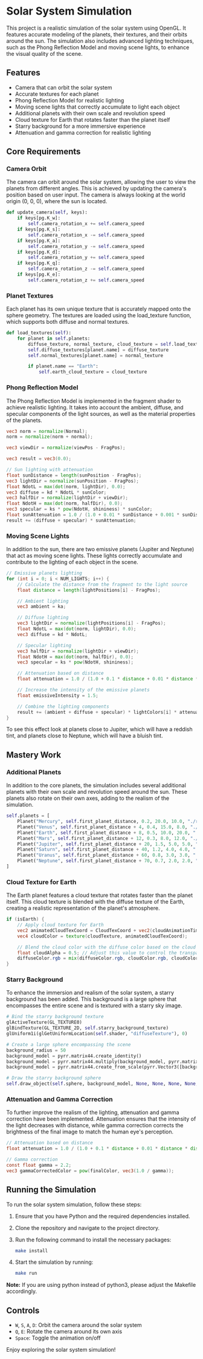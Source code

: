 # Solar System Simulation

This project is a realistic simulation of the solar system using OpenGL. It features accurate modeling of the planets, their textures, and their orbits around the sun. The simulation also includes advanced lighting techniques, such as the Phong Reflection Model and moving scene lights, to enhance the visual quality of the scene.

## Features

- Camera that can orbit the solar system
- Accurate textures for each planet
- Phong Reflection Model for realistic lighting
- Moving scene lights that correctly accumulate to light each object
- Additional planets with their own scale and revolution speed
- Cloud texture for Earth that rotates faster than the planet itself
- Starry background for a more immersive experience
- Attenuation and gamma correction for realistic lighting

## Core Requirements

### Camera Orbit

The camera can orbit around the solar system, allowing the user to view the planets from different angles. This is achieved by updating the camera's position based on user input. The camera is always looking at the world origin (0, 0, 0), where the sun is located.

```python
def update_camera(self, keys):
    if keys[pg.K_w]:
        self.camera_rotation_x += self.camera_speed
    if keys[pg.K_s]:
        self.camera_rotation_x -= self.camera_speed
    if keys[pg.K_a]:
        self.camera_rotation_y -= self.camera_speed
    if keys[pg.K_d]:
        self.camera_rotation_y += self.camera_speed
    if keys[pg.K_q]:
        self.camera_rotation_z -= self.camera_speed
    if keys[pg.K_e]:
        self.camera_rotation_z += self.camera_speed
```

### Planet Textures

Each planet has its own unique texture that is accurately mapped onto the sphere geometry. The textures are loaded using the load_texture function, which supports both diffuse and normal textures.

```python
def load_textures(self):
    for planet in self.planets:
        diffuse_texture, normal_texture, cloud_texture = self.load_texture(planet.diffuse_path, planet.normal_path)
        self.diffuse_textures[planet.name] = diffuse_texture
        self.normal_textures[planet.name] = normal_texture

        if planet.name == "Earth":
            self.earth_cloud_texture = cloud_texture
```

### Phong Reflection Model

The Phong Reflection Model is implemented in the fragment shader to achieve realistic lighting. It takes into account the ambient, diffuse, and specular components of the light sources, as well as the material properties of the planets.

```glsl
vec3 norm = normalize(Normal);
norm = normalize(norm + normal);

vec3 viewDir = normalize(viewPos - FragPos);

vec3 result = vec3(0.0);

// Sun lighting with attenuation
float sunDistance = length(sunPosition - FragPos);
vec3 lightDir = normalize(sunPosition - FragPos);
float NdotL = max(dot(norm, lightDir), 0.0);
vec3 diffuse = kd * NdotL * sunColor;
vec3 halfDir = normalize(lightDir + viewDir);
float NdotH = max(dot(norm, halfDir), 0.0);
vec3 specular = ks * pow(NdotH, shininess) * sunColor;
float sunAttenuation = 1.0 / (1.0 + 0.01 * sunDistance + 0.001 * sunDistance * sunDistance);
result += (diffuse + specular) * sunAttenuation;
```

### Moving Scene Lights

In addition to the sun, there are two emissive planets (Jupiter and Neptune) that act as moving scene lights. These lights correctly accumulate and contribute to the lighting of each object in the scene.

```glsl
// Emissive planets lighting
for (int i = 0; i < NUM_LIGHTS; i++) {
    // Calculate the distance from the fragment to the light source
    float distance = length(lightPositions[i] - FragPos);

    // Ambient lighting
    vec3 ambient = ka;

    // Diffuse lighting
    vec3 lightDir = normalize(lightPositions[i] - FragPos);
    float NdotL = max(dot(norm, lightDir), 0.0);
    vec3 diffuse = kd * NdotL;

    // Specular lighting
    vec3 halfDir = normalize(lightDir + viewDir);
    float NdotH = max(dot(norm, halfDir), 0.0);
    vec3 specular = ks * pow(NdotH, shininess);

    // Attenuation based on distance
    float attenuation = 1.0 / (1.0 + 0.1 * distance + 0.01 * distance * distance);

    // Increase the intensity of the emissive planets
    float emissiveIntensity = 1.5;

    // Combine the lighting components
    result += (ambient + diffuse + specular) * lightColors[i] * attenuation * emissiveIntensity;
}
```

To see this effect look at planets close to Jupiter, which will have a reddish tint, and planets close to Neptune, which will have a bluish tint.

## Mastery Work

### Additional Planets

In addition to the core planets, the simulation includes several additional planets with their own scale and revolution speed around the sun. These planets also rotate on their own axes, adding to the realism of the simulation.

```python
self.planets = [
    Planet("Mercury", self.first_planet_distance, 0.2, 20.0, 10.0, "./resources/mercury/diffuse.png", "./resources/mercury/normal.png"),
    Planet("Venus", self.first_planet_distance + 4, 0.4, 15.0, 8.0, "./resources/venus/diffuse.png", "./resources/venus/normal.png", 0.2, [0.8, 0.6, 0.2]),
    Planet("Earth", self.first_planet_distance + 8, 0.5, 10.0, 20.0, "./resources/earth/diffuse.png", "./resources/earth/normal.png", 0.1, [0.0, 0.5, 1.0]),
    Planet("Mars", self.first_planet_distance + 12, 0.3, 8.0, 12.0, "./resources/mars/diffuse.png", "./resources/mars/normal.png", 0.05, [0.8, 0.4, 0.1]),
    Planet("Jupiter", self.first_planet_distance + 20, 1.5, 5.0, 5.0, "./resources/jupiter/diffuse.png", "./resources/jupiter/normal.png", 0.3, [0.8, 0.6, 0.4], [1.0, 0.6, 0.2]),
    Planet("Saturn", self.first_planet_distance + 40, 1.2, 4.0, 4.0, "./resources/saturn/diffuse.png", "./resources/saturn/normal.png", 0.2, [0.8, 0.7, 0.5]),
    Planet("Uranus", self.first_planet_distance + 60, 0.8, 3.0, 3.0, "./resources/uranus/diffuse.png", "./resources/uranus/normal.png", 0.15, [0.6, 0.8, 0.9], [0.2, 0.6, 1.0]),
    Planet("Neptune", self.first_planet_distance + 70, 0.7, 2.0, 2.0, "./resources/neptune/diffuse.png", "./resources/neptune/normal.png", 0.1, [0.2, 0.4, 0.8])
]
```

### Cloud Texture for Earth

The Earth planet features a cloud texture that rotates faster than the planet itself. This cloud texture is blended with the diffuse texture of the Earth, creating a realistic representation of the planet's atmosphere.

```glsl
if (isEarth) {
    // Apply cloud texture for Earth
    vec2 animatedCloudTexCoord = CloudTexCoord + vec2(cloudAnimationTime, 0.0);
    vec4 cloudColor = texture(cloudTexture, animatedCloudTexCoord);

    // Blend the cloud color with the diffuse color based on the cloud alpha
    float cloudAlpha = 0.5; // Adjust this value to control the transparency of the clouds
    diffuseColor.rgb = mix(diffuseColor.rgb, cloudColor.rgb, cloudColor.a * cloudAlpha);
}
```

### Starry Background

To enhance the immersion and realism of the solar system, a starry background has been added. This background is a large sphere that encompasses the entire scene and is textured with a starry sky image.

```python
# Bind the starry background texture
glActiveTexture(GL_TEXTURE0)
glBindTexture(GL_TEXTURE_2D, self.starry_background_texture)
glUniform1i(glGetUniformLocation(self.shader, "diffuseTexture"), 0)

# Create a large sphere encompassing the scene
background_radius = 50
background_model = pyrr.matrix44.create_identity()
background_model = pyrr.matrix44.multiply(background_model, pyrr.matrix44.create_from_translation(pyrr.Vector3([0.0, 0.0, 0.0])))
background_model = pyrr.matrix44.create_from_scale(pyrr.Vector3([background_radius, background_radius, background_radius]))

# Draw the starry background sphere
self.draw_object(self.sphere, background_model, None, None, None, None, is_starry_background=True)
```

### Attenuation and Gamma Correction

To further improve the realism of the lighting, attenuation and gamma correction have been implemented. Attenuation ensures that the intensity of the light decreases with distance, while gamma correction corrects the brightness of the final image to match the human eye's perception.

```glsl
// Attenuation based on distance
float attenuation = 1.0 / (1.0 + 0.1 * distance + 0.01 * distance * distance);

// Gamma correction
const float gamma = 2.2;
vec3 gammaCorrectedColor = pow(finalColor, vec3(1.0 / gamma));
```

## Running the Simulation

To run the solar system simulation, follow these steps:

1. Ensure that you have Python and the required dependencies installed.
2. Clone the repository and navigate to the project directory.
3. Run the following command to install the necessary packages:

   ```bash
   make install
   ```

4. Start the simulation by running:

   ```bash
   make run
   ```

**Note:** If you are using python instead of python3, please adjust the Makefile accordingly.

## Controls

- `W`, `S`, `A`, `D`: Orbit the camera around the solar system
- `Q`, `E`: Rotate the camera around its own axis
- `Space`: Toggle the animation on/off

Enjoy exploring the solar system simulation!
